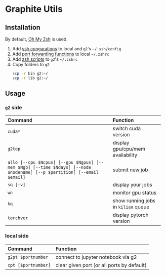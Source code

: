 # Graphite Utils

## Installation
By default, [Oh My Zsh](https://github.com/ohmyzsh/ohmyzsh) is used.
1. Add [ssh congurations](./ssh_config) to local and `g2`'s `~/.ssh/config`
2. Add [port forwarding functions](./local_zshrc) to local `~/.zshrc`
3. Add [zsh scripts](./zshrc) to `g2`'s `~/.zshrc`
4.  Copy folders to `g2`
    ```bash
    scp -r bin g2:~/
    scp -r lib g2:~/
    ```
## Usage
### `g2` side
| Command | Function |
| :---- | :---- |
| `cuda*` | switch cuda version |
| `g2top` | display gpu/cpu/mem availability |
| `allo [--cpu $Ncpus] [--gpu $Ngpus] [--mem $Ngb] [--time $Ndays] [--node $nodename] [--p $partition] [--email $email]` | submit new job |
| `sq [-v]` | display your jobs |
| `wn` | monitor gpu status |
| `kq` | show running jobs in `kilian` queue |
| `torchver` | display pytorch version |

### local side
| Command | Function |
| :---- | :---- |
| `g2pt $portnumber` | connect to jupyter notebook via g2 |
| `cpt [$portnumber]` | clear given port (or all ports by default) |
